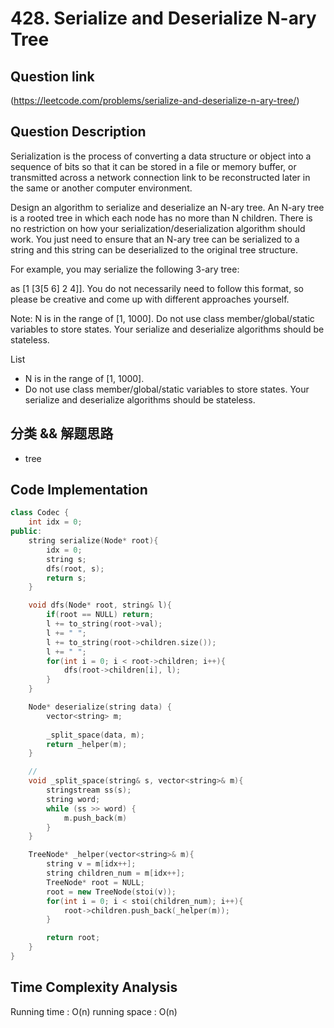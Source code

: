 # 428. Serialize and Deserialize N-ary Tree

## Question link
(https://leetcode.com/problems/serialize-and-deserialize-n-ary-tree/)

## Question Description
Serialization is the process of converting a data structure or object into a sequence of bits so that it can be stored in a file or memory buffer, or transmitted across a network connection link to be reconstructed later in the same or another computer environment.

Design an algorithm to serialize and deserialize an N-ary tree. An N-ary tree is a rooted tree in which each node has no more than N children. There is no restriction on how your serialization/deserialization algorithm should work. You just need to ensure that an N-ary tree can be serialized to a string and this string can be deserialized to the original tree structure.


For example, you may serialize the following 3-ary tree:

as [1 [3[5 6] 2 4]]. You do not necessarily need to follow this format, so please be creative and come up with different approaches yourself.

Note:
N is in the range of [1, 1000].
Do not use class member/global/static variables to store states. Your serialize and deserialize algorithms should be stateless.

List
- N is in the range of [1, 1000].
- Do not use class member/global/static variables to store states. Your serialize and deserialize algorithms should be stateless.

## 分类 && 解题思路
- tree

## Code Implementation
```c++
class Codec {
    int idx = 0;
public:
    string serialize(Node* root){
        idx = 0;
        string s;
        dfs(root, s);
        return s;
    }

    void dfs(Node* root, string& l){
        if(root == NULL) return;
        l += to_string(root->val);
        l += " ";
        l += to_string(root->children.size());
        l += " ";
        for(int i = 0; i < root->children; i++){
            dfs(root->children[i], l);
        }
    }

    Node* deserialize(string data) {
        vector<string> m;
        
        _split_space(data, m);
        return _helper(m);
    }

    //
    void _split_space(string& s, vector<string>& m){
        stringstream ss(s);
        string word;
        while (ss >> word) {
            m.push_back(m)
        }
    }

    TreeNode* _helper(vector<string>& m){
        string v = m[idx++];
        string children_num = m[idx++];
        TreeNode* root = NULL;
        root = new TreeNode(stoi(v));
        for(int i = 0; i < stoi(children_num); i++){
            root->children.push_back(_helper(m));
        }

        return root;
    }
}
```

## Time Complexity Analysis
Running time  : O(n)
running space : O(n)